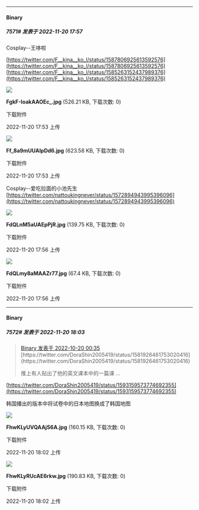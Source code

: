 

*****

####  Binary  
##### 7571#       发表于 2022-11-20 17:57

Cosplay--王哆啦

[https://twitter.com/F__kina__ko_l/status/1587806925613592576](https://twitter.com/F__kina__ko_l/status/1587806925613592576)
[https://twitter.com/F__kina__ko_l/status/1585263152437989376](https://twitter.com/F__kina__ko_l/status/1585263152437989376)

<img src="https://img.saraba1st.com/forum/202211/20/175353d3ecxjpwcigkx2py.jpg" referrerpolicy="no-referrer">

<strong>FgkF-IoakAAOEc_.jpg</strong> (526.21 KB, 下载次数: 0)

下载附件

2022-11-20 17:53 上传

<img src="https://img.saraba1st.com/forum/202211/20/175354w79uffocte7hw078.jpg" referrerpolicy="no-referrer">

<strong>Ff_8a9mUUAIpDd6.jpg</strong> (623.58 KB, 下载次数: 0)

下载附件

2022-11-20 17:53 上传

Cosplay--爱吃拉面的小池先生
[https://twitter.com/nattoukingnever/status/1572894943995396096](https://twitter.com/nattoukingnever/status/1572894943995396096)

<img src="https://img.saraba1st.com/forum/202211/20/175648pu7tct46vcv1tv7u.jpg" referrerpolicy="no-referrer">

<strong>FdQLnM5aUAEpPjR.jpg</strong> (139.75 KB, 下载次数: 0)

下载附件

2022-11-20 17:56 上传

<img src="https://img.saraba1st.com/forum/202211/20/175648nsu313uawp1uiunu.jpg" referrerpolicy="no-referrer">

<strong>FdQLmy8aMAAZr77.jpg</strong> (67.4 KB, 下载次数: 0)

下载附件

2022-11-20 17:56 上传



*****

####  Binary  
##### 7572#       发表于 2022-11-20 18:03

<blockquote><a href="httphttps://bbs.saraba1st.com/2b/forum.php?mod=redirect&amp;goto=findpost&amp;pid=57996834&amp;ptid=1034361" target="_blank">Binary 发表于 2022-10-20 00:35</a>
[https://twitter.com/DoraShin2005419/status/1581926461753020416](https://twitter.com/DoraShin2005419/status/1581926461753020416)

推上有人贴出了他的英文课本中的一篇课 ...</blockquote>
[https://twitter.com/DoraShin2005419/status/1593159573774692355](https://twitter.com/DoraShin2005419/status/1593159573774692355)

韩国播出的版本中将试卷中的日本地图换成了韩国地图

<img src="https://img.saraba1st.com/forum/202211/20/180253bhjzgzygd9fx7chr.jpg" referrerpolicy="no-referrer">

<strong>FhwKLyUVQAAjS6A.jpg</strong> (160.15 KB, 下载次数: 0)

下载附件

2022-11-20 18:02 上传

<img src="https://img.saraba1st.com/forum/202211/20/180253ikgzdetl5psml9ta.jpg" referrerpolicy="no-referrer">

<strong>FhwKLyRUcAE6rkw.jpg</strong> (190.83 KB, 下载次数: 0)

下载附件

2022-11-20 18:02 上传

